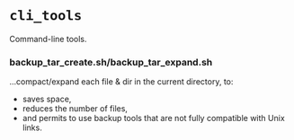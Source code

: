 # `cli_tools` 

Command-line tools.

### backup_tar_create.sh/backup_tar_expand.sh 

...compact/expand each file & dir in the current directory, to:
 * saves space, 
 * reduces the number of files, 
 * and permits to use backup tools that are not fully compatible with Unix links.

